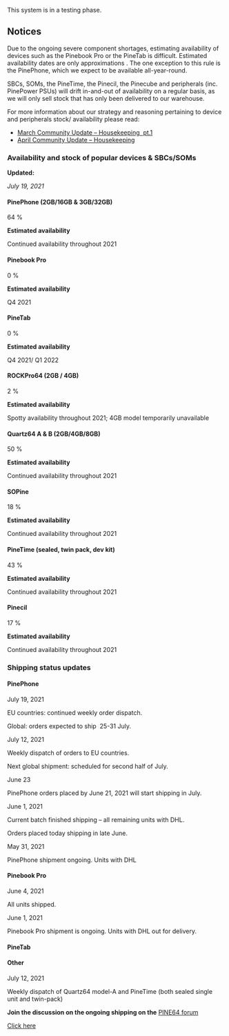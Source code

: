 This system is in a testing phase.

## Notices

Due to the ongoing severe component shortages, estimating availability of devices such as the Pinebook Pro or the PineTab is difficult. Estimated availability dates are
only approximations
. The one exception to this rule is the PinePhone, which we expect to be available all-year-round.

SBCs, SOMs, the PineTime, the Pinecil, the Pinecube and peripherals (inc. PinePower PSUs) will drift in-and-out of availability on a regular basis, as we will only sell stock that has only been delivered to our warehouse.

For more information about our strategy and reasoning pertaining to device and peripherals stock/ availability please read:

- [March Community Update – Housekeeping&nbsp; pt.1](https://www.pine64.org/2021/03/15/march-update/)
- [April Community Update – Housekeeping](https://www.pine64.org/2021/04/15/april-update-new-developments/)

### Availability and stock of popular devices &amp; SBCs/SOMs

**Updated:**

*July 19, 2021*

#### PinePhone (2GB/16GB &amp; 3GB/32GB)
64 %

**Estimated availability**

Continued availability throughout 2021

#### Pinebook Pro
0 %

**Estimated availability**

Q4 2021

#### PineTab
0 %

**Estimated availability**

Q4 2021/ Q1 2022

#### ROCKPro64 (2GB / 4GB)
2 %

**Estimated availability**

Spotty availability throughout 2021; 4GB model temporarily unavailable

#### Quartz64 A &amp; B (2GB/4GB/8GB)
50 %

**Estimated availability**

Continued availability throughout 2021

#### SOPine
18 %

**Estimated availability**

Continued availability throughout 2021

#### PineTime (sealed, twin pack, dev kit)
43 %

**Estimated availability**

Continued availability throughout 2021

#### Pinecil
17 %

**Estimated availability**

Continued availability throughout 2021

### **Shipping status updates**

#### PinePhone
July 19, 2021

EU countries: continued weekly order dispatch.

Global: orders expected to ship&nbsp; 25-31 July.

July 12, 2021

Weekly dispatch of orders to EU countries.

Next global shipment: scheduled for second half of July.

June 23

PinePhone orders placed by June 21, 2021 will start shipping in July.

June 1, 2021

Current batch finished shipping – all remaining units with DHL.

Orders placed today shipping in late June.

May 31, 2021

PinePhone shipment ongoing. Units with DHL

#### Pinebook Pro
June 4, 2021

All units shipped.

June 1, 2021

Pinebook Pro shipment is ongoing. Units with DHL out for delivery.

#### PineTab

#### Other
July 12, 2021

Weekly dispatch of Quartz64 model-A and PineTime (both sealed single unit and twin-pack)

**Join the discussion on the ongoing shipping on the**
[PINE64 forum](https://forum.pine64.org/showthread.php?tid=14063)

[Click here](https://forum.pine64.org/showthread.php?tid=14063)
